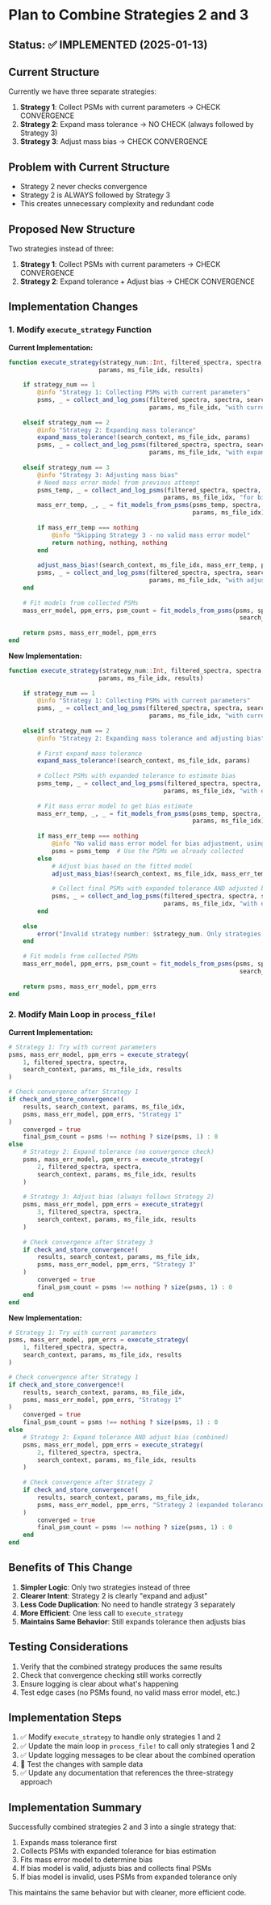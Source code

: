 # Plan to Combine Strategies 2 and 3

## Status: ✅ IMPLEMENTED (2025-01-13)

## Current Structure
Currently we have three separate strategies:
1. **Strategy 1**: Collect PSMs with current parameters → CHECK CONVERGENCE
2. **Strategy 2**: Expand mass tolerance → NO CHECK (always followed by Strategy 3)
3. **Strategy 3**: Adjust mass bias → CHECK CONVERGENCE

## Problem with Current Structure
- Strategy 2 never checks convergence
- Strategy 2 is ALWAYS followed by Strategy 3
- This creates unnecessary complexity and redundant code

## Proposed New Structure
Two strategies instead of three:
1. **Strategy 1**: Collect PSMs with current parameters → CHECK CONVERGENCE
2. **Strategy 2**: Expand tolerance + Adjust bias → CHECK CONVERGENCE

## Implementation Changes

### 1. Modify `execute_strategy` Function

**Current Implementation:**
```julia
function execute_strategy(strategy_num::Int, filtered_spectra, spectra, search_context, 
                         params, ms_file_idx, results)
    
    if strategy_num == 1
        @info "Strategy 1: Collecting PSMs with current parameters"
        psms, _ = collect_and_log_psms(filtered_spectra, spectra, search_context, 
                                       params, ms_file_idx, "with current parameters")
    
    elseif strategy_num == 2
        @info "Strategy 2: Expanding mass tolerance"
        expand_mass_tolerance!(search_context, ms_file_idx, params)
        psms, _ = collect_and_log_psms(filtered_spectra, spectra, search_context,
                                       params, ms_file_idx, "with expanded tolerance")
    
    elseif strategy_num == 3
        @info "Strategy 3: Adjusting mass bias"
        # Need mass error model from previous attempt
        psms_temp, _ = collect_and_log_psms(filtered_spectra, spectra, search_context,
                                           params, ms_file_idx, "for bias estimation")
        mass_err_temp, _, _ = fit_models_from_psms(psms_temp, spectra, search_context, 
                                                   params, ms_file_idx)
        
        if mass_err_temp === nothing
            @info "Skipping Strategy 3 - no valid mass error model"
            return nothing, nothing, nothing
        end
        
        adjust_mass_bias!(search_context, ms_file_idx, mass_err_temp, params)
        psms, _ = collect_and_log_psms(filtered_spectra, spectra, search_context,
                                       params, ms_file_idx, "with adjusted bias")
    end
    
    # Fit models from collected PSMs
    mass_err_model, ppm_errs, psm_count = fit_models_from_psms(psms, spectra, 
                                                                search_context, params, ms_file_idx)
    
    return psms, mass_err_model, ppm_errs
end
```

**New Implementation:**
```julia
function execute_strategy(strategy_num::Int, filtered_spectra, spectra, search_context, 
                         params, ms_file_idx, results)
    
    if strategy_num == 1
        @info "Strategy 1: Collecting PSMs with current parameters"
        psms, _ = collect_and_log_psms(filtered_spectra, spectra, search_context, 
                                       params, ms_file_idx, "with current parameters")
    
    elseif strategy_num == 2
        @info "Strategy 2: Expanding mass tolerance and adjusting bias"
        
        # First expand mass tolerance
        expand_mass_tolerance!(search_context, ms_file_idx, params)
        
        # Collect PSMs with expanded tolerance to estimate bias
        psms_temp, _ = collect_and_log_psms(filtered_spectra, spectra, search_context,
                                           params, ms_file_idx, "with expanded tolerance for bias estimation")
        
        # Fit mass error model to get bias estimate
        mass_err_temp, _, _ = fit_models_from_psms(psms_temp, spectra, search_context, 
                                                   params, ms_file_idx)
        
        if mass_err_temp === nothing
            @info "No valid mass error model for bias adjustment, using expanded tolerance only"
            psms = psms_temp  # Use the PSMs we already collected
        else
            # Adjust bias based on the fitted model
            adjust_mass_bias!(search_context, ms_file_idx, mass_err_temp, params)
            
            # Collect final PSMs with expanded tolerance AND adjusted bias
            psms, _ = collect_and_log_psms(filtered_spectra, spectra, search_context,
                                           params, ms_file_idx, "with expanded tolerance and adjusted bias")
        end
    
    else
        error("Invalid strategy number: $strategy_num. Only strategies 1 and 2 are supported.")
    end
    
    # Fit models from collected PSMs
    mass_err_model, ppm_errs, psm_count = fit_models_from_psms(psms, spectra, 
                                                                search_context, params, ms_file_idx)
    
    return psms, mass_err_model, ppm_errs
end
```

### 2. Modify Main Loop in `process_file!`

**Current Implementation:**
```julia
# Strategy 1: Try with current parameters
psms, mass_err_model, ppm_errs = execute_strategy(
    1, filtered_spectra, spectra, 
    search_context, params, ms_file_idx, results
)

# Check convergence after Strategy 1
if check_and_store_convergence!(
    results, search_context, params, ms_file_idx,
    psms, mass_err_model, ppm_errs, "Strategy 1"
)
    converged = true
    final_psm_count = psms !== nothing ? size(psms, 1) : 0
else
    # Strategy 2: Expand tolerance (no convergence check)
    psms, mass_err_model, ppm_errs = execute_strategy(
        2, filtered_spectra, spectra,
        search_context, params, ms_file_idx, results
    )
    
    # Strategy 3: Adjust bias (always follows Strategy 2)
    psms, mass_err_model, ppm_errs = execute_strategy(
        3, filtered_spectra, spectra,
        search_context, params, ms_file_idx, results
    )
    
    # Check convergence after Strategy 3
    if check_and_store_convergence!(
        results, search_context, params, ms_file_idx,
        psms, mass_err_model, ppm_errs, "Strategy 3"
    )
        converged = true
        final_psm_count = psms !== nothing ? size(psms, 1) : 0
    end
end
```

**New Implementation:**
```julia
# Strategy 1: Try with current parameters
psms, mass_err_model, ppm_errs = execute_strategy(
    1, filtered_spectra, spectra, 
    search_context, params, ms_file_idx, results
)

# Check convergence after Strategy 1
if check_and_store_convergence!(
    results, search_context, params, ms_file_idx,
    psms, mass_err_model, ppm_errs, "Strategy 1"
)
    converged = true
    final_psm_count = psms !== nothing ? size(psms, 1) : 0
else
    # Strategy 2: Expand tolerance AND adjust bias (combined)
    psms, mass_err_model, ppm_errs = execute_strategy(
        2, filtered_spectra, spectra,
        search_context, params, ms_file_idx, results
    )
    
    # Check convergence after Strategy 2
    if check_and_store_convergence!(
        results, search_context, params, ms_file_idx,
        psms, mass_err_model, ppm_errs, "Strategy 2 (expanded tolerance + bias adjustment)"
    )
        converged = true
        final_psm_count = psms !== nothing ? size(psms, 1) : 0
    end
end
```

## Benefits of This Change

1. **Simpler Logic**: Only two strategies instead of three
2. **Clearer Intent**: Strategy 2 is clearly "expand and adjust"
3. **Less Code Duplication**: No need to handle strategy 3 separately
4. **More Efficient**: One less call to `execute_strategy`
5. **Maintains Same Behavior**: Still expands tolerance then adjusts bias

## Testing Considerations

1. Verify that the combined strategy produces the same results
2. Check that convergence checking still works correctly
3. Ensure logging is clear about what's happening
4. Test edge cases (no PSMs found, no valid mass error model, etc.)

## Implementation Steps

1. ✅ Modify `execute_strategy` to handle only strategies 1 and 2
2. ✅ Update the main loop in `process_file!` to call only strategies 1 and 2
3. ✅ Update logging messages to be clear about the combined operation
4. 🔄 Test the changes with sample data
5. ✅ Update any documentation that references the three-strategy approach

## Implementation Summary

Successfully combined strategies 2 and 3 into a single strategy that:
1. Expands mass tolerance first
2. Collects PSMs with expanded tolerance for bias estimation
3. Fits mass error model to determine bias
4. If bias model is valid, adjusts bias and collects final PSMs
5. If bias model is invalid, uses PSMs from expanded tolerance only

This maintains the same behavior but with cleaner, more efficient code.